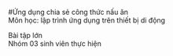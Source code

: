 #Ứng dụng chia sẻ công thức nấu ăn <br>
Môn học: lập trình ứng dụng trên thiết bị di động <br>

Bài tập lớn<br>
Nhóm 03 sinh viên thực hiện<br>
